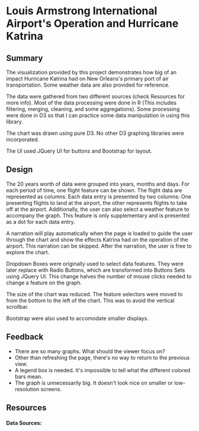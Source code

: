 # Louis Armstrong International Airport's Operation and Hurricane Katrina

## Summary
The visualization provided by this project demonstrates how big of an impact Hurricane Katrina had on New Orleans's primary 
port of air transportation. Some weather data are also provided for reference.

The data were gathered from two different sources (check Resources for more info). Most of the data processing were done in R
(This includes filtering, merging, cleaning, and some aggregations). Some processing were done in D3 so that I can practice some data
manipulation in using this library.

The chart was drawn using pure D3. No other D3 graphing libraries were incorporated.

The UI used JQuery UI for buttons and Bootstrap for layout.

## Design
The 20 years worth of data were grouped into years, months and days. For each period of time, one flight feature can be shown.
The flight data are represented as columns. Each data entry is presented by two columns: One presenting flights to land at the airport,
the other represents flights to take off at the airport. Additionally, the user can also select a weather feature to accompany 
the graph. This feature is only supplementary and is presented as a dot for each data entry.

A narration will play automatically when the page is loaded to guide the user through the chart and show the effects Katrina had
on the operation of the airport. This narration can be skipped. After the narration, the user is free to explore the chart.

Dropdown Boxes were originally used to select data features. They were later replace with Radio Buttons, which are transformed
into Buttons Sets using JQuery UI. This change halves the number of mouse clicks needed to change a feature on the graph.

The size of the chart was reduced. The feature selectors were moved to from the bottom to the left of the chart. This was to avoid
the vertical scrollbar.

Bootstrap were also used to accomodate smaller displays.

## Feedback
* There are so many graphs. What should the viewer focus on?
* Other than refreshing the page, there's no way to return to the previous view.
* A legend box is needed. It's impossible to tell what the different colored bars mean.
* The graph is unnecessarily big. It doesn't look nice on smaller or low-resolution screens.

## Resources
#### Data Sources:
